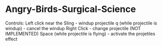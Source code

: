 # Angry-Birds-Surgical-Science

Controls:
Left click near the Sling - windup projectile
q (while projectile is windup) - cancel the windup
Right Click - change projectile (NOT IMPLEMENTED)
Space (while projectile is flying) - activate the projetiles effect